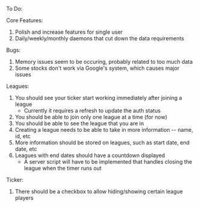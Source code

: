 To Do:

Core Features:
1. Polish and increase features for single user
2. Daily/weekly/monthly daemons that cut down the data requirements

Bugs:
1. Memory issues seem to be occuring, probably related to too much data
2. Some stocks don't work via Google's system, which causes major issues

Leagues:
1. You should see your ticker start working immediately after joining a league
	- Currently it requires a refresh to update the auth status
2. You should be able to join only one league at a time (for now)
3. You should be able to see the league that you are in
4. Creating a league needs to be able to take in more information -- name, id, etc
5. More information should be stored on leagues, such as start date, end date, etc
6. Leagues with end dates should have a countdown displayed
	- A server script will have to be implemented that handles closing the league when the timer runs out

Ticker:
1. There should be a checkbox to allow hiding/showing certain league players